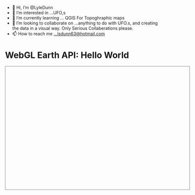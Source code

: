 - 👋 Hi, I’m @LyleDunn
- 👀 I’m interested in ...UFO,s
- 🌱 I’m currently learning ... QGIS For Topoghraphic maps
- 💞️ I’m looking to collaborate on ...anything to do with UFO.s,
     and creating the data in a visual way. Only Serious Collaberations please.
- 📫 How to reach me ...lsdunn63@hotmail.com

<!---
LyleDunn/LyleDunn is a ✨ special ✨ repository because its `README.md` (this file) appears on your GitHub profile.
You can click the Preview link to take a look at your changes.
--->
<!DOCTYPE HTML>
<html>
<head>
<script src="http://www.webglearth.com/v2/api.js"></script>
<script>
  function initialize() {
    var options = { zoom: 3.0, position: [47.19537,8.524404] };
    var earth = new WE.map('earth_div', options); 
  }
</script>
</head>
<body onload="initialize()">
  <h1>WebGL Earth API: Hello World</h1>
  <div id="earth_div" style="width:600px;height:400px;border:1px solid gray; padding:2px;"></div>
</body>
</html>

